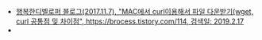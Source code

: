 - [행복한디벨로퍼 블로그(2017.11.7), "MAC에서 curl이용해서 파일 다운받기(wget, curl 공통점 및 차이점", https://brocess.tistory.com/114, 검색일: 2019.2.17](https://brocess.tistory.com/114)  
-
